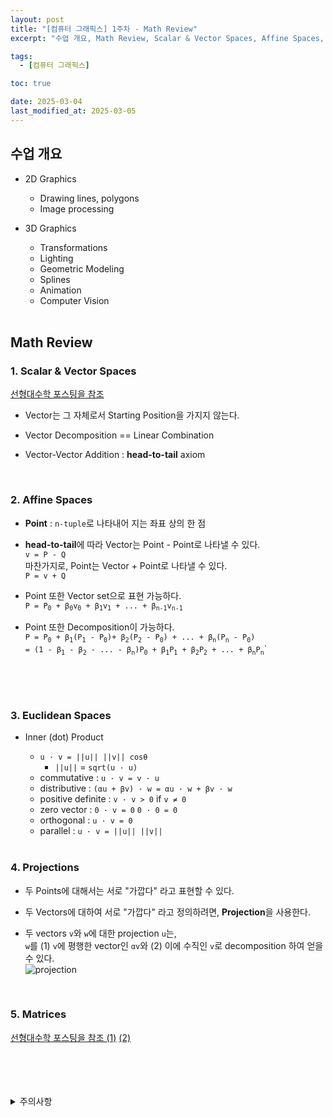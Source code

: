 ```yaml
---
layout: post
title: "[컴퓨터 그래픽스] 1주차 - Math Review"
excerpt: "수업 개요, Math Review, Scalar & Vector Spaces, Affine Spaces, Euclidean Spaces, Projections, Matrices"

tags:
  - [컴퓨터 그래픽스]

toc: true

date: 2025-03-04
last_modified_at: 2025-03-05
---
```

## 수업 개요
- 2D Graphics
  - Drawing lines, polygons
  - Image processing

- 3D Graphics
  - Transformations
  - Lighting
  - Geometric Modeling
  - Splines
  - Animation
  - Computer Vision

  <br>

## Math Review
### 1. Scalar & Vector Spaces  
[선형대수학 포스팅을 참조][def]  

- Vector는 그 자체로서 Starting Position을 가지지 않는다.  

- Vector Decomposition == Linear Combination  

- Vector-Vector Addition : **head-to-tail** axiom  

<br>

### 2. Affine Spaces  
- **Point** : `n-tuple`로 나타내어 지는 좌표 상의 한 점  

- **head-to-tail**에 따라 Vector는 Point - Point로 나타낼 수 있다.  
`v = P - Q`  
마찬가지로, Point는 Vector + Point로 나타낼 수 있다.  
`P = v + Q`  

- Point 또한 Vector set으로 표현 가능하다.  
`P = P`<sub>`0`</sub>` + β`<sub>`0`</sub>`v`<sub>`0`</sub>` + β`<sub>`1`</sub>`v`<sub>`1`</sub>` + ... + β`<sub>`n-1`</sub>`v`<sub>`n-1`</sub>  

- Point 또한 Decomposition이 가능하다.  
`P = P`<sub>`0`</sub>` + β`<sub>`1`</sub>`(P`<sub>`1`</sub>` - P`<sub>`0`</sub>`)+ β`<sub>`2`</sub>`(P`<sub>`2`</sub>` - P`<sub>`0`</sub>`) + ... + β`<sub>`n`</sub>`(P`<sub>`n`</sub>` - P`<sub>`0`</sub>`)`  
`= (1 - β`<sub>`1`</sub>` - β`<sub>`2`</sub>` - ... - β`<sub>`n`</sub>`)P`<sub>`0`</sub>` + β`<sub>`1`</sub>`P`<sub>`1`</sub>` + β`<sub>`2`</sub>`P`<sub>`2`</sub>` + ... + β`<sub>`n`</sub>`P`<sub>`n`</sub>`

  <br>

<br>

### 3. Euclidean Spaces  
- Inner (dot) Product 
  - `u · v = ||u|| ||v|| cosθ` 
    - `||u||` = `sqrt(u · u)`  
  - commutative : `u · v = v · u`  
  - distributive : `(αu + βv) · w = αu · w + βv · w`  
  - positive definite : `v · v > 0` if `v ≠ 0`  
  - zero vector : `0 · v = 0`  `0 · 0 = 0`  
  - orthogonal : `u · v = 0`  
  - parallel : `u · v = ||u|| ||v||`  

  <br>

### 4. Projections
- 두 Points에 대해서는 서로 "가깝다" 라고 표현할 수 있다.  

- 두 Vectors에 대하여 서로 "가깝다" 라고 정의하려면, **Projection**을 사용한다.  

- 두 vectors `v`와 `w`에 대한 projection `u`는,  
`w`를 (1) `v`에 평행한 vector인 `αv`와 (2) 이에 수직인 `v`로 decomposition 하여 얻을 수 있다.  
![projection][def4]  

<br>

### 5. Matrices  
[선형대수학 포스팅을 참조 (1)][def2] [(2)][def3]  

<br>
<br>
<br>
<br>
<details>
<summary>주의사항</summary>
<div markdown="1">

이 포스팅은 강원대학교 김종민 교수님의 컴퓨터 그래픽스 수업을 들으며 내용을 정리 한 것입니다.  
수업 내용에 대한 저작권은 교수님께 있으니,  
다른 곳으로의 무분별한 내용 복사를 자제해 주세요.

</div>
</details> 

[def]: https://orbit3230.github.io/2024/03/04/LA_week1_1/#vectors
[def2]: https://orbit3230.github.io/2024/03/28/LA_week4_3/#matrices
[def3]: https://orbit3230.github.io/2024/04/01/LA_week5_1/#matrices
[def4]: https://i.imgur.com/tUjuYut.png
